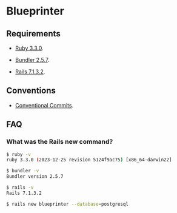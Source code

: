# Blueprinter

## Requirements

- [Ruby 3.3.0](https://ruby-doc.org/3.3.0).

- [Bundler 2.5.7](https://bundler.io/v2.5/man/bundle-install.1.html).

- [Rails 7.1.3.2](https://api.rubyonrails.org/v7.1.3.2).

## Conventions

- [Conventional Commits](https://www.conventionalcommits.org/en/v1.0.0).

## FAQ

### What was the Rails new command?

```bash
$ ruby -v
ruby 3.3.0 (2023-12-25 revision 5124f9ac75) [x86_64-darwin22]
```

```bash
$ bundler -v
Bundler version 2.5.7
```

```bash
$ rails -v
Rails 7.1.3.2
```

```bash
$ rails new blueprinter --database=postgresql
```
